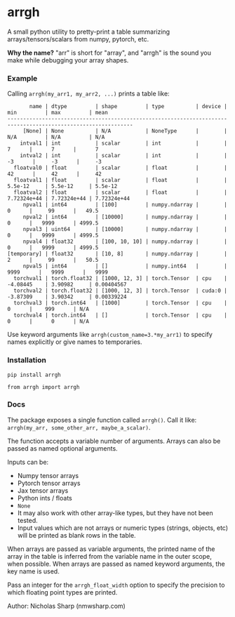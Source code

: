 # arrgh
A small python utility to pretty-print a table summarizing arrays/tensors/scalars from numpy, pytorch, etc.

**Why the name?** "arr" is short for "array", and "arrgh" is the sound you make while debugging your array shapes.

### Example

Calling `arrgh(my_arr1, my_arr2, ...)` prints a table like:

```
       name | dtype         | shape         | type          | device | min         | max         | mean       
--------------------------------------------------------------------------------------------------------------
     [None] | None          | N/A           | NoneType      |        | N/A         | N/A         | N/A        
    intval1 | int           | scalar        | int           |        |      7      |      7      |      7     
    intval2 | int           | scalar        | int           |        |     -3      |     -3      |     -3     
  floatval0 | float         | scalar        | float         |        |     42      |     42      |     42     
  floatval1 | float         | scalar        | float         |        | 5.5e-12     | 5.5e-12     | 5.5e-12    
  floatval2 | float         | scalar        | float         |        | 7.72324e+44 | 7.72324e+44 | 7.72324e+44
     npval1 | int64         | [100]         | numpy.ndarray |        |      0      |     99      |   49.5     
     npval2 | int64         | [10000]       | numpy.ndarray |        |      0      |   9999      | 4999.5     
     npval3 | uint64        | [10000]       | numpy.ndarray |        |      0      |   9999      | 4999.5     
     npval4 | float32       | [100, 10, 10] | numpy.ndarray |        |      0      |   9999      | 4999.5     
[temporary] | float32       | [10, 8]       | numpy.ndarray |        |      2      |     99      |   50.5     
     npval5 | int64         | []            | numpy.int64   |        |   9999      |   9999      |   9999     
  torchval1 | torch.float32 | [1000, 12, 3] | torch.Tensor  | cpu    | -4.08445    | 3.90982     | 0.00404567 
  torchval2 | torch.float32 | [1000, 12, 3] | torch.Tensor  | cuda:0 | -3.87309    | 3.90342     | 0.00339224 
  torchval3 | torch.int64   | [1000]        | torch.Tensor  | cpu    |      0      |    999      | N/A        
  torchval4 | torch.int64   | []            | torch.Tensor  | cpu    |      0      |      0      | N/A
```

Use keyword arguments like `arrgh(custom_name=3.*my_arr1)` to specify names explicitly or give names to temporaries.

### Installation

`pip install arrgh`

`from arrgh import arrgh`

### Docs

The package exposes a single function called `arrgh()`. Call it like: `arrgh(my_arr, some_other_arr, maybe_a_scalar)`.

The function accepts a variable number of arguments. Arrays can also be passed as named optional arguments.

Inputs can be:
- Numpy tensor arrays
- Pytorch tensor arrays
- Jax tensor arrays
- Python ints / floats
- `None`
- It may also work with other array-like types, but they have not been tested.
- Input values which are not arrays or numeric types (strings, objects, etc) will be printed as blank rows in the table.

When arrays are passed as variable arguments, the printed name of the array in the table is inferred from the variable name in the outer scope, when possible. When arrays are passed as named keyword arguments, the key name is used.

Pass an integer for the `arrgh_float_width` option to specify the precision to which floating point types are printed.

Author: Nicholas Sharp (nmwsharp.com)


